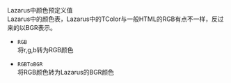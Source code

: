 Lazarus中颜色预定义值    
Lazarus中的颜色表，Lazarus中的TColor与一般HTML的RGB有点不一样，反过来的以BGR表示。   

* `RGB`  
将r,g,b转为RGB颜色   

* `RGBToBGR`  
将RGB颜色转为Lazarus的BGR颜色   